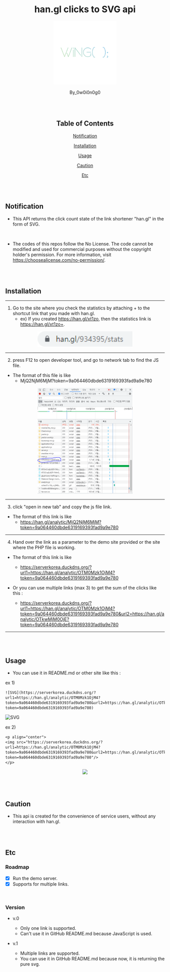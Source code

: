 <div align="center">

# han.gl clicks to SVG api

<p align="center">
  <img src="./img/logo.png" width="200"/>
</p>

By_0w0i0n0g0

<br>
<br>

## Table of Contents

[Notification](#notification)

[Installation](#installation)

[Usage](#usage)

[Caution](#caution)

[Etc](#etc)

</div>

<br>
<br>

## Notification

- This API returns the click count state of the link shortener "han.gl" in the form of SVG.

<br>

- The codes of this repos follow the No License. The code cannot be modified and used for commercial purposes without the copyright holder's permission. For more information, visit https://choosealicense.com/no-permission/.

<br>
<br>

## Installation

---

1. Go to the site where you check the statistics by attaching + to the shortcut link that you made with han.gl.
    - ex) If you created https://han.gl/xt1zo, then the statistics link is https://han.gl/xt1zo+.


<p align="center">
  <img src="./img/1.png" width="300"/>
</p>

---

2. press F12 to open developer tool, and go to network tab to find the JS file.
- The format of this file is like 
  - MjQ2NjM6MjM?token=9a064460dbde6319169393fad9a9e780

<p align="center">
  <img src="./img/2.png" width="300"/>
</p>

---

3. click "open in new tab" and copy the js file link.
- The format of this link is like 
  - https://han.gl/analytic/MjQ2NjM6MjM?token=9a064460dbde6319169393fad9a9e780

---

4. Hand over the link as a parameter to the demo site provided or the site where the PHP file is working.
- The format of this link is like 
  - https://serverkorea.duckdns.org/?url1=https://han.gl/analytic/OTM0Mzk1OjM4?token=9a064460dbde6319169393fad9a9e780

- Or you can use multiple links (max 3) to get the sum of the clicks like this :
  - https://serverkorea.duckdns.org/?url1=https://han.gl/analytic/OTM0Mzk1OjM4?token=9a064460dbde6319169393fad9a9e780&url2=https://han.gl/analytic/OTkwMjM0OjE?token=9a064460dbde6319169393fad9a9e780

---

<br>
<br>

## Usage
- You can use it in README.md or other site like this :


ex 1)

```
![SVG](https://serverkorea.duckdns.org/?url1=https://han.gl/analytic/OTM0Mzk1OjM4?token=9a064460dbde6319169393fad9a9e780&url2=https://han.gl/analytic/OTkwMjM0OjE?token=9a064460dbde6319169393fad9a9e780)
```

![SVG](https://serverkorea.duckdns.org/?url1=https://han.gl/analytic/OTM0Mzk1OjM4?token=9a064460dbde6319169393fad9a9e780&url2=https://han.gl/analytic/OTkwMjM0OjE?token=9a064460dbde6319169393fad9a9e780)


ex 2)

```
<p align="center">
<img src="https://serverkorea.duckdns.org/?url1=https://han.gl/analytic/OTM0Mzk1OjM4?token=9a064460dbde6319169393fad9a9e780&url2=https://han.gl/analytic/OTkwMjM0OjE?token=9a064460dbde6319169393fad9a9e780"/>
</p>
```


<p align="center">
<img src="https://serverkorea.duckdns.org/?url1=https://han.gl/analytic/OTM0Mzk1OjM4?token=9a064460dbde6319169393fad9a9e780&url2=https://han.gl/analytic/OTkwMjM0OjE?token=9a064460dbde6319169393fad9a9e780"/>
</p>


<br>
<br>

## Caution

- This api is created for the convenience of service users, without any interaction with han.gl.

<br>
<br>

## Etc

### Roadmap

- [X] Run the demo server.
- [X] Supports for multiple links.

<br>

### Version

- v.0
  - Only one link is supported.
  - Can't use it in GitHub README.md because JavaScript is used.

- v.1
  - Multiple links are supported.
  - You can use it in GitHub README.md because now, it is returning the pure svg.